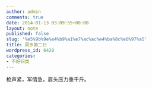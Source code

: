 ```yaml
---
author: admin
comments: true
date: 2014-01-13 03:09:55+00:00
layout: note
published: false
slug: '%e5%9b%9e%e4%b9%a1%e7%ac%ac%e4%ba%8c%e6%97%a5'
title: 回乡第二日
wordpress_id: 6428
categories:
- 不好归类
---
```


枪声紧，军情急，肩头压力重千斤。
